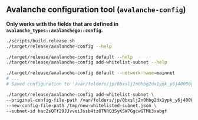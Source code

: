 
## Avalanche configuration tool (`avalanche-config`)

**Only works with the fields that are defined in `avalanche_types::avalanchego::config`.**

```bash
./scripts/build.release.sh
./target/release/avalanche-config --help

./target/release/avalanche-config default --help
./target/release/avalanche-config add-whitelist-subnet --help

./target/release/avalanche-config default --network-name=mainnet
# ...
# Saved configuration to '/var/folders/jp/0bxslj2n0hbg2dx1ypk_y6j40000gn/T/9k5DPbXeuD.json'

./target/release/avalanche-config add-whitelist-subnet \
--original-config-file-path /var/folders/jp/0bxslj2n0hbg2dx1ypk_y6j40000gn/T/9k5DPbXeuD.json \
--new-config-file-path /tmp/new-whitelisted-subnet.json \
--subnet-id hac2sQTf29JJvveiJssb4tz8TNRQ3SyKSW7GgcwGTMk3xabgf
```
